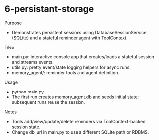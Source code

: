 # 6-persistant-storage

Purpose
- Demonstrates persistent sessions using DatabaseSessionService (SQLite) and a stateful reminder agent with ToolContext.

Files
- main.py: interactive console app that creates/loads a stateful session and streams events.
- utils.py: pretty event/state logging helpers for async runs.
- memory_agent/: reminder tools and agent definition.

Usage
- python main.py
- The first run creates memory_agent.db and seeds initial state; subsequent runs reuse the session.

Notes
- Tools add/view/update/delete reminders via ToolContext-backed session state.
- Change db_url in main.py to use a different SQLite path or RDBMS.
